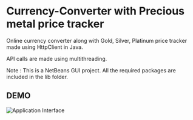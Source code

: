 # Currency-Converter with Precious metal price tracker
Online currency converter along with Gold, Silver, Platinum price tracker made using HttpClient in Java.

API calls are made using multithreading.

Note : This is a NetBeans GUI project. All the required packages are included in the lib folder.

## DEMO
![Application Interface](https://user-images.githubusercontent.com/55207886/202001978-e7d04535-ddf8-4a47-8a26-3716306a4454.jpeg)
